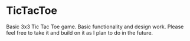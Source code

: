 # TicTacToe
Basic 3x3 Tic Tac Toe game. Basic functionality and design work. Please feel free to take it and build on it as I plan to do in the future.
